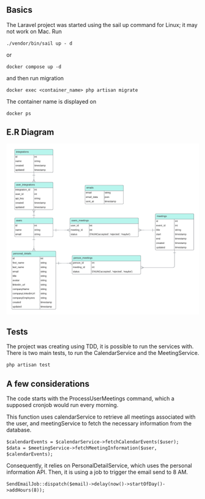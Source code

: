 ## Basics

The Laravel project was started using the sail up command for Linux; it may not work on Mac.
Run
```
./vendor/bin/sail up - d
```

or 
```
docker compose up -d
```

and then run migration
```
docker exec <container_name> php artisan migrate
```

The container name is displayed on

```
docker ps
```

## E.R Diagram

![Alt Text](ER.png)

## Tests

The project was creating using TDD, it is possible to run the services with.
There is two main tests, to run the CalendarService and the MeetingService.

```
php artisan test
```

## A few considerations

The code starts with the ProcessUserMeetings command, which a supposed cronjob would run every morning.

This function uses calendarService to retrieve all meetings associated with the user, and meetingService to fetch the necessary information from the database.
```
$calendarEvents = $calendarService->fetchCalendarEvents($user);
$data = $meetingService->fetchMeetingInformation($user, $calendarEvents);
```
Consequently, it relies on PersonalDetailService, which uses the personal information API.
Then, it is using a job to trigger the email send to 8 AM.

```
SendEmailJob::dispatch($email)->delay(now()->startOfDay()->addHours(8));
```

